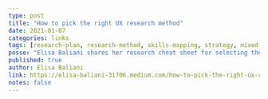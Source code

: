 ```yaml
---
type: post
title: "How to pick the right UX research method"
date: 2021-01-07
categories: links
tags: [research-plan, research-method, skills-mapping, strategy, mixed-methods, qualitative, quantitative]
posse: "Elisa Baliani shares her research cheat sheet for selecting the right research method and tips for better planning. Mixed methods FTW!"
published: true
author: Elisa Baliani
link: https://elisa-baliani-31706.medium.com/how-to-pick-the-right-ux-research-method-d8b08a881c0
notes: false
---
```

